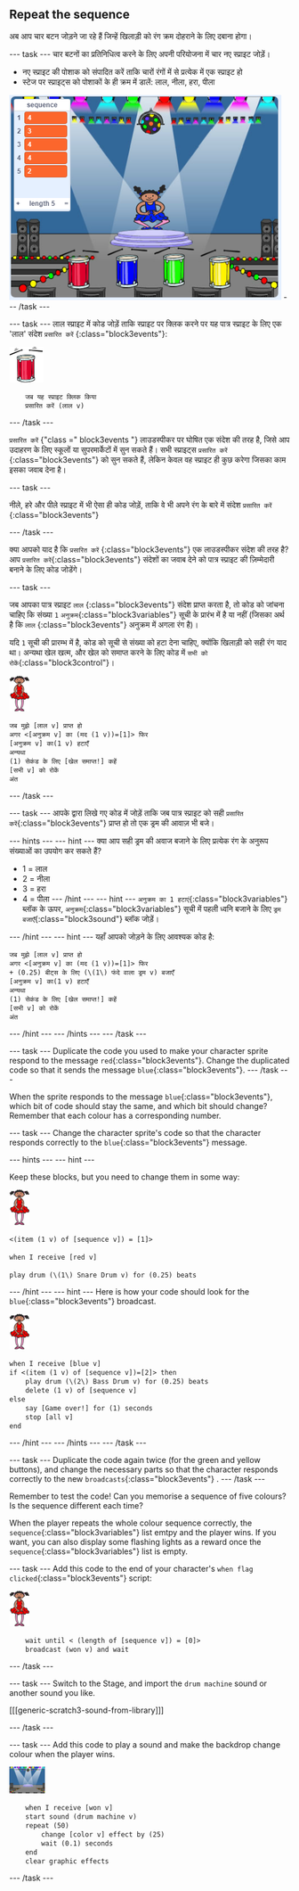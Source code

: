 ## Repeat the sequence

अब आप चार बटन जोड़ने जा रहे हैं जिन्हें खिलाड़ी को रंग क्रम दोहराने के लिए दबाना होगा।

\--- task \--- चार बटनों का प्रतिनिधित्व करने के लिए अपनी परियोजना में चार नए स्प्राइट जोड़ें।

+ नए स्प्राइट की पोशाक को संपादित करें ताकि चारों रंगों में से प्रत्येक में एक स्प्राइट हो
+ स्टेज पर स्प्राइट्स को पोशाकों के ही क्रम में डालें: लाल, नीला, हरा, पीला

![स्क्रीनशॉट](images/colour-drums.png) \--- /task \---

\--- task \--- लाल स्प्राइट में कोड जोड़ें ताकि स्प्राइट पर क्लिक करने पर यह पात्र स्प्राइट के लिए एक 'लाल' संदेश ` प्रसारित करें ` {:class="block3events"}:

![red-drum](images/red_drum.png)

```blocks3
    जब यह स्प्राइट क्लिक किया
    प्रसारित करें (लाल v)
```

\--- /task \---

` प्रसारित करें ` {"class =" block3events "} लाउडस्पीकर पर घोषित एक संदेश की तरह है, जिसे आप उदाहरण के लिए स्कूलों या सुपरमार्केटों में सुन सकते हैं। सभी स्प्राइट्स ` प्रसारित करें ` {:class="block3events"} को सुन सकते हैं, लेकिन केवल वह स्प्राइट ही कुछ करेगा जिसका काम इसका जवाब देना है।

\--- task \---

नीले, हरे और पीले स्प्राइट में भी ऐसा ही कोड जोड़ें, ताकि वे भी अपने रंग के बारे में संदेश ` प्रसारित करें ` {:class="block3events"}

\--- /task \---

क्या आपको याद है कि ` प्रसारित करें ` {:class="block3events"} एक लाउडस्पीकर संदेश की तरह है? आप ` प्रसारित करें `{:class="block3events"} संदेशों का जवाब देने को पात्र स्प्राइट की ज़िम्मेदारी बनाने के लिए कोड जोडेंगे।

\--- task \---

जब आपका पात्र स्प्राइट `लाल` {:class="block3events"} संदेश प्राप्त करता है, तो कोड को जांचना चाहिए कि संख्या `1` `अनुक्रम`{:class="block3variables"} सूची के प्रारंभ में है या नहीं (जिसका अर्थ है कि `लाल` {:class="block3events"} अनुक्रम में अगला रंग है)।

यदि `1` सूची की प्रारम्भ में है, कोड को सूची से संख्या को हटा देना चाहिए, क्योंकि खिलाड़ी को सही रंग याद था। अन्यथा खेल खत्म, और खेल को समाप्त करने के लिए कोड में `सभी को रोकें`{:class="block3control"}।

![ballerina](images/ballerina.png)

```blocks3
जब मुझे [लाल v] प्राप्त हो
अगर <[अनुक्रम v] का (मद (1 v))=[1]> फिर
[अनुक्रम v] का(1 v) हटाएँ
अन्यथा
(1) सेकंड के लिए [खेल समाप्त!] कहें
[सभी v] को रोकें
अंत
```

\--- /task \---

\--- task \--- आपके द्वारा लिखे गए कोड में जोड़ें ताकि जब पात्र स्प्राइट को सही `प्रसारित करें`{:class="block3events"} प्राप्त हो तो एक ड्रम की आवाज़ भी बजे।

\--- hints \--- \--- hint \--- क्या आप सही ड्रम की अवाज बजाने के लिए प्रत्येक रंग के अनुरूप संख्याओं का उपयोग कर सकते हैं?

+ 1 = लाल
+ 2 = नीला
+ 3 = हरा
+ 4 = पीला \--- /hint \--- \--- hint \--- `अनुक्रम का 1 हटाएं`{:class="block3variables"} ब्लॉक के ऊपर, `अनुक्रम`{:class="block3variables"} सूची में पहली ध्वनि बजाने के लिए `ड्रम बजाएँ`{:class="block3sound"} ब्लॉक जोड़ें।

\--- /hint \--- \--- hint \--- यहाँ आपको जोड़ने के लिए आवश्यक कोड है:

```blocks3
जब मुझे [लाल v] प्राप्त हो
अगर <[अनुक्रम v] का (मद (1 v))=[1]> फिर
+ (0.25) बीट्स के लिए (\(1\) फंदे वाला ड्रम v) बजाएँ
[अनुक्रम v] का(1 v) हटाएँ
अन्यथा
(1) सेकंड के लिए [खेल समाप्त!] कहें
[सभी v] को रोकें
अंत

```

\--- /hint \--- \--- /hints \--- \--- /task \---

\--- task \--- Duplicate the code you used to make your character sprite respond to the message `red`{:class="block3events"}. Change the duplicated code so that it sends the message `blue`{:class="block3events"}. \--- /task \---

When the sprite responds to the message `blue`{:class="block3events"}, which bit of code should stay the same, and which bit should change? Remember that each colour has a corresponding number.

\--- task \--- Change the character sprite's code so that the character responds correctly to the `blue`{:class="block3events"} message.

\--- hints \--- \--- hint \---

Keep these blocks, but you need to change them in some way:

![ballerina](images/ballerina.png)

```blocks3
<(item (1 v) of [sequence v]) = [1]>

when I receive [red v]

play drum (\(1\) Snare Drum v) for (0.25) beats
```

\--- /hint \--- \--- hint \--- Here is how your code should look for the `blue`{:class="block3events"} broadcast.

![ballerina](images/ballerina.png)

```blocks3
when I receive [blue v]
if <(item (1 v) of [sequence v])=[2]> then
    play drum (\(2\) Bass Drum v) for (0.25) beats
    delete (1 v) of [sequence v]
else
    say [Game over!] for (1) seconds
    stop [all v]
end
```

\--- /hint \--- \--- /hints \--- \--- /task \---

\--- task \--- Duplicate the code again twice (for the green and yellow buttons), and change the necessary parts so that the character responds correctly to the new `broadcasts`{:class="block3events"} . \--- /task \---

Remember to test the code! Can you memorise a sequence of five colours? Is the sequence different each time?

When the player repeats the whole colour sequence correctly, the `sequence`{:class="block3variables"} list emtpy and the player wins. If you want, you can also display some flashing lights as a reward once the `sequence`{:class="block3variables"} list is empty.

\--- task \--- Add this code to the end of your character's `when flag clicked`{:class="block3events"} script:

![ballerina](images/ballerina.png)

```blocks3
    wait until < (length of [sequence v]) = [0]>
    broadcast (won v) and wait
```

\--- /task \---

\--- task \--- Switch to the Stage, and import the `drum machine` sound or another sound you like.

[[[generic-scratch3-sound-from-library]]]

\--- /task \---

\--- task \--- Add this code to play a sound and make the backdrop change colour when the player wins.

![ballerina](images/stage.png)

```blocks3
    when I receive [won v]
    start sound (drum machine v)
    repeat (50)
        change [color v] effect by (25)
        wait (0.1) seconds
    end
    clear graphic effects
```

\--- /task \---